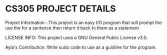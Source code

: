 # CS305 PROJECT DETAILS

Project Information : 
This project is an easy I/O program that will prompt the use the for a sentence then return it back to them as a statement.

LICENSE INFO: 
This project uses a GNU General Public License v3.0.

Ayla's Contribution:
Write sudo code to use as a guidline for the program. 
